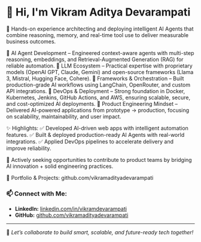 # 👋 Hi, I'm Vikram Aditya Devarampati
🚀 Hands-on experience architecting and deploying intelligent AI Agents that combine reasoning, memory, and real-time tool use to deliver measurable business outcomes.

🔹 AI Agent Development – Engineered context-aware agents with multi-step reasoning, embeddings, and Retrieval-Augmented Generation (RAG) for reliable automation.
🔹 LLM Ecosystem – Practical expertise with proprietary models (OpenAI GPT, Claude, Gemini) and open-source frameworks (Llama 3, Mistral, Hugging Face, Cohere).
🔹 Frameworks & Orchestration – Built production-grade AI workflows using LangChain, OpenRouter, and custom API integrations.
🔹 DevOps & Deployment – Strong foundation in Docker, Kubernetes, Jenkins, GitHub Actions, and AWS, ensuring scalable, secure, and cost-optimized AI deployments.
🔹 Product Engineering Mindset – Delivered AI-powered applications from prototype → production, focusing on scalability, maintainability, and user impact.

✨ Highlights:
✅ Developed AI-driven web apps with intelligent automation features.
✅ Built & deployed production-ready AI Agents with real-world integrations.
✅ Applied DevOps pipelines to accelerate delivery and improve reliability.

📌 Actively seeking opportunities to contribute to product teams by bridging AI innovation + solid engineering practices.

🔗 Portfolio & Projects: github.com/vikramadityadevarampati


### 📫 Connect with Me:
- **LinkedIn:** [linkedin.com/in/vikramdevarampati](https://www.linkedin.com/in/vikramdevarampati)
- **GitHub:** [github.com/vikramadityadevarampati](https://github.com/vikramadityadevarampati)

---

📌 *Let’s collaborate to build smart, scalable, and future-ready tech together!*
